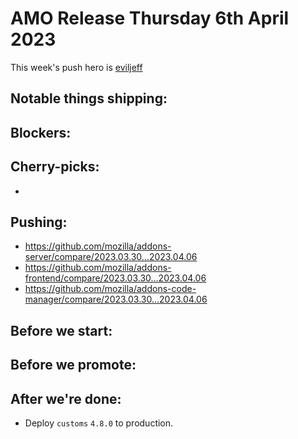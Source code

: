 # AMO Release Thursday 6th April 2023

This week's push hero is [eviljeff](https://github.com/eviljeff)

## Notable things shipping:

## Blockers:

## Cherry-picks:
- 

## Pushing:

- https://github.com/mozilla/addons-server/compare/2023.03.30...2023.04.06
- https://github.com/mozilla/addons-frontend/compare/2023.03.30...2023.04.06
- https://github.com/mozilla/addons-code-manager/compare/2023.03.30...2023.04.06

## Before we start:

## Before we promote:

## After we're done:
- Deploy `customs` `4.8.0` to production.
